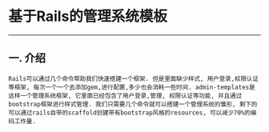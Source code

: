 # 基于Rails的管理系统模板

----

## 一. 介绍

    Rails可以通过几个命令帮助我们快速搭建一个框架. 但是里面缺少样式, 用户登录,权限认证等框架, 每次一个一个去添加gem,进行配置,多少也会消耗一些时间. admin-templates是这样一个管理系统框架, 它里面已经包含了用户登录,管理, 权限认证等功能, 并且通过bootstrap框架进行样式管理. 我们只需要几个命令就可以搭建一个管理系统的雏形, 剩下的可以通过rails自带的scaffold创建带有bootstrap风格的resources, 可以减少70%的编码工作量.
